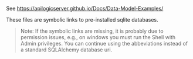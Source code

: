See https://apilogicserver.github.io/Docs/Data-Model-Examples/

These files are symbolic links to pre-installed sqlite databases.

> Note: If the symbolic links are missing, it is probably due to permission issues, e.g., on windows you must run the Shell with Admin privileges.  You can continue using the abbeviations instead of a standard SQLAlchemy database uri.